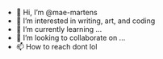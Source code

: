 - 👋 Hi, I’m @mae-martens
- 👀 I’m interested in writing, art, and coding
- 🌱 I’m currently learning ...
- 💞️ I’m looking to collaborate on ...
- 📫 How to reach dont lol

<!---
mae-martens/mae-martens is a ✨ special ✨ repository because its `README.md` (this file) appears on your GitHub profile.
You can click the Preview link to take a look at your changes.
--->
